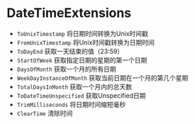 # DateTimeExtensions
- <code>ToUnixTimestamp</code> 将日期时间转换为Unix时间戳
- <code>FromUnixTimestamp</code> 将Unix时间戳转换为日期时间
- <code>ToDayEnd</code> 获取一天结束的值（23:59）
- <code>StartOfWeek</code> 获取指定日期的星期的第一个日期
- <code>DaysOfMonth</code> 获取一个月的所有日期
- <code>WeekDayInstanceOfMonth</code> 获取当前日期在一个月的第几个星期
- <code>TotalDaysInMonth</code> 获取一个月内的总天数
- <code>ToDateTimeUnspecified</code> 获取Unspecified日期
- <code>TrimMilliseconds</code> 将日期时间缩短毫秒
- <code>ClearTime</code> 清除时间